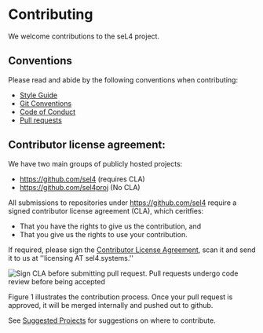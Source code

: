 # Contributing

We welcome contributions to the seL4 project.

## Conventions

Please read and abide by the following conventions when contributing:

- [Style Guide](StyleGuide)
- [Git Conventions](GitConventions)
- [Code of Conduct](Conduct)
- [Pull requests](CodeReview)

## Contributor license agreement:

We have two main groups of publicly hosted projects:

- <https://github.com/sel4> (requires CLA)
- <https://github.com/sel4proj> (No CLA)

All submissions to repositories under <https://github.com/sel4> require
a signed contributor license agreement (CLA), which ceritfies:

- That you have the rights to give us the contribution, and
- That you give us the rights to use your contribution.

If required, please sign the
[Contributor License Agreement](https://sel4.systems/Community/Contributing/seL4-CLA.pdf), scan it and send it to us at ''licensing AT
sel4.systems.''

<img src="http://i.imgur.com/kuAok5A.png" alt="Sign CLA before submitting pull request.  Pull requests undergo code review before being accepted" />

Figure 1 illustrates the contribution process. Once your pull request is approved, it will be merged
internally and pushed out to github.

See [Suggested Projects](SuggestedProjects) for suggestions on where to contribute.
